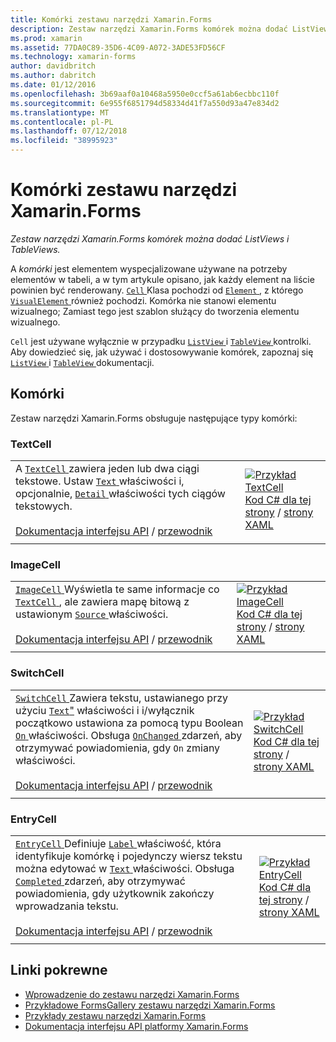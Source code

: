 ```yaml
---
title: Komórki zestawu narzędzi Xamarin.Forms
description: Zestaw narzędzi Xamarin.Forms komórek można dodać ListViews i TableViews. W tym artykule wymieniono komórek uwzględnione w interfejsie Xamarin.Forms.
ms.prod: xamarin
ms.assetid: 77DA0C89-35D6-4C09-A072-3ADE53FD56CF
ms.technology: xamarin-forms
author: davidbritch
ms.author: dabritch
ms.date: 01/12/2016
ms.openlocfilehash: 3b69aaf0a10468a5950e0ccf5a61ab6ecbbc110f
ms.sourcegitcommit: 6e955f6851794d58334d41f7a550d93a47e834d2
ms.translationtype: MT
ms.contentlocale: pl-PL
ms.lasthandoff: 07/12/2018
ms.locfileid: "38995923"
---
```

# <a name="xamarinforms-cells"></a>Komórki zestawu narzędzi Xamarin.Forms

_Zestaw narzędzi Xamarin.Forms komórek można dodać ListViews i TableViews._

A *komórki* jest elementem wyspecjalizowane używane na potrzeby elementów w tabeli, a w tym artykule opisano, jak każdy element na liście powinien być renderowany. [ `Cell` ](xref:Xamarin.Forms.Cell) Klasa pochodzi od [ `Element` ](xref:Xamarin.Forms.Element), z którego [ `VisualElement` ](xref:Xamarin.Forms.Element) również pochodzi. Komórka nie stanowi elementu wizualnego; Zamiast tego jest szablon służący do tworzenia elementu wizualnego.

`Cell` jest używane wyłącznie w przypadku [ `ListView` ](views.md#listView) i [ `TableView` ](views.md#tableView) kontrolki. Aby dowiedzieć się, jak używać i dostosowywanie komórek, zapoznaj się [ `ListView` ](~/xamarin-forms/user-interface/listview/index.md) i [ `TableView` ](~/xamarin-forms/user-interface/tableview.md) dokumentacji.

## <a name="cells"></a>Komórki

Zestaw narzędzi Xamarin.Forms obsługuje następujące typy komórki:

<a name="textCell" />

### <a name="textcell"></a>TextCell

|     |     |
| --- | --- |
| A [ `TextCell` ](xref:Xamarin.Forms.TextCell) zawiera jeden lub dwa ciągi tekstowe. Ustaw [ `Text` ](xref:Xamarin.Forms.TextCell.Text) właściwości i, opcjonalnie, [ `Detail` ](xref:Xamarin.Forms.TextCell.Detail) właściwości tych ciągów tekstowych.<br /><br />[Dokumentacja interfejsu API](xref:Xamarin.Forms.TextCell) / [przewodnik](~/xamarin-forms/user-interface/listview/customizing-cell-appearance.md#TextCell) | [![Przykład TextCell](cells-images/TextCell.png "przykład TextCell")](cells-images/TextCell-Large.png#lightbox "przykład TextCell")<br />[Kod C# dla tej strony](https://github.com/xamarin/xamarin-forms-samples/blob/master/FormsGallery/FormsGallery/FormsGallery/CodeExamples/TextCellDemoPage.cs) / [strony XAML](https://github.com/xamarin/xamarin-forms-samples/blob/master/FormsGallery/FormsGallery/FormsGallery/XamlExamples/TextCellDemoPage.xaml) |
|     |     |

### <a name="imagecell"></a>ImageCell

|     |     |
| --- | --- |
| [ `ImageCell` ](xref:Xamarin.Forms.ImageCell) Wyświetla te same informacje co [ `TextCell` ](#textCell) , ale zawiera mapę bitową z ustawionym [ `Source` ](xref:Xamarin.Forms.Image.Source) właściwości.<br /><br />[Dokumentacja interfejsu API](xref:Xamarin.Forms.ImageCell) / [przewodnik](~/xamarin-forms/user-interface/listview/customizing-cell-appearance.md#ImageCell) | [![Przykład ImageCell](cells-images/ImageCell.png "przykład ImageCell")](cells-images/ImageCell-Large.png#lightbox "przykład ImageCell")<br />[Kod C# dla tej strony](https://github.com/xamarin/xamarin-forms-samples/blob/master/FormsGallery/FormsGallery/FormsGallery/CodeExamples/ImageCellDemoPage.cs) / [strony XAML](https://github.com/xamarin/xamarin-forms-samples/blob/master/FormsGallery/FormsGallery/FormsGallery/XamlExamples/ImageCellDemoPage.xaml) |
|     |     |

### <a name="switchcell"></a>SwitchCell

|     |     |
| --- | --- |
| [ `SwitchCell` ](xref:Xamarin.Forms.SwitchCell) Zawiera tekstu, ustawianego przy użyciu [ `Text`"](xref:Xamarin.Forms.SwitchCell.Text) właściwości i i/wyłącznik początkowo ustawiona za pomocą typu Boolean [ `On` ](xref:Xamarin.Forms.SwitchCell.On) właściwości. Obsługa [ `OnChanged` ](xref:Xamarin.Forms.SwitchCell.OnChanged) zdarzeń, aby otrzymywać powiadomienia, gdy `On` zmiany właściwości.<br /><br />[Dokumentacja interfejsu API](xref:Xamarin.Forms.SwitchCell) / [przewodnik](~/xamarin-forms/user-interface/tableview.md#switchcell) | [![Przykład SwitchCell](cells-images/SwitchCell.png "przykład SwitchCell")](cells-images/SwitchCell-Large.png#lightbox "przykład SwitchCell")<br />[Kod C# dla tej strony](https://github.com/xamarin/xamarin-forms-samples/blob/master/FormsGallery/FormsGallery/FormsGallery/CodeExamples/SwitchCellDemoPage.cs) / [strony XAML](https://github.com/xamarin/xamarin-forms-samples/blob/master/FormsGallery/FormsGallery/FormsGallery/XamlExamples/SwitchCellDemoPage.xaml) |
|     |     |

### <a name="entrycell"></a>EntryCell

|     |     |
| --- | --- |
| [ `EntryCell` ](xref:Xamarin.Forms.EntryCell) Definiuje [ `Label` ](xref:Xamarin.Forms.EntryCell.Label) właściwość, która identyfikuje komórkę i pojedynczy wiersz tekstu można edytować w [ `Text` ](xref:Xamarin.Forms.EntryCell.Text) właściwości. Obsługa [ `Completed` ](xref:Xamarin.Forms.EntryCell.Completed) zdarzeń, aby otrzymywać powiadomienia, gdy użytkownik zakończy wprowadzania tekstu.<br /><br />[Dokumentacja interfejsu API](xref:Xamarin.Forms.EntryCell) / [przewodnik](~/xamarin-forms/user-interface/tableview.md#entrycell) | [![Przykład EntryCell](cells-images/EntryCell.png "przykład EntryCell")](cells-images/EntryCell-Large.png#lightbox "przykład EntryCell")<br />[Kod C# dla tej strony](https://github.com/xamarin/xamarin-forms-samples/blob/master/FormsGallery/FormsGallery/FormsGallery/CodeExamples/EntryCellDemoPage.cs) / [strony XAML](https://github.com/xamarin/xamarin-forms-samples/blob/master/FormsGallery/FormsGallery/FormsGallery/XamlExamples/EntryCellDemoPage.xaml) |
|     |     |


## <a name="related-links"></a>Linki pokrewne

- [Wprowadzenie do zestawu narzędzi Xamarin.Forms](~/xamarin-forms/get-started/introduction-to-xamarin-forms.md)
- [Przykładowe FormsGallery zestawu narzędzi Xamarin.Forms](https://developer.xamarin.com/samples/xamarin-forms/FormsGallery/)
- [Przykłady zestawu narzędzi Xamarin.Forms](https://developer.xamarin.com/samples/xamarin-forms/all/)
- [Dokumentacja interfejsu API platformy Xamarin.Forms](https://docs.microsoft.com/dotnet/api/xamarin.forms?view=xamarin-forms)
